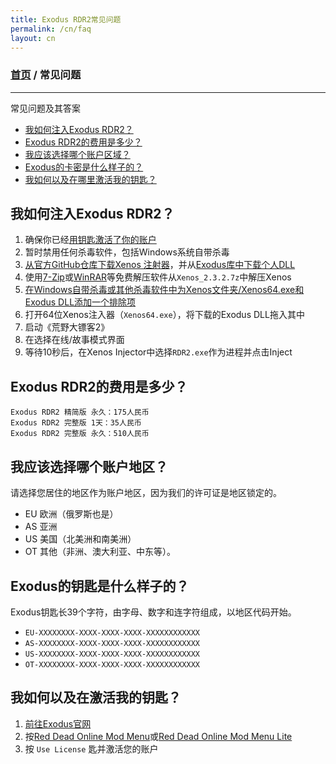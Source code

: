 ```yaml
---
title: Exodus RDR2常见问题
permalink: /cn/faq
layout: cn
---
```

### [首页](/cn) / 常见问题
---
常见问题及其答案
- [我如何注入Exodus RDR2？](#我如何注入exodus-rdr2)
- [Exodus RDR2的费用是多少？](#exodus-rdr2的费用是多少)
- [我应该选择哪个账户区域？](#我应该选择哪个账户区域)
- [Exodus的卡密是什么样子的？](#exodus的卡密是什么样子的)
- [我如何以及在哪里激活我的钥匙？](#我如何以及在哪里激活我的钥匙)

## 我如何注入Exodus RDR2？
1. 确保你已经[用钥匙激活了你的账户](#我如何以及在激活我的钥匙)
2. 暂时禁用任何杀毒软件，包括Windows系统自带杀毒
3. [从官方GitHub仓库下载Xenos 注射器](https://github.com/DarthTon/Xenos/releases/download/2.3.2/Xenos_2.3.2.7z)，并从[Exodus库中下载个人DLL](https://exodusmenu.com/account/library)
4. 使用[7-Zip](https://www.7-zip.org/download.html)或[WinRAR](https://www.rarlab.com/download.htm)等免费解压软件从`Xenos_2.3.2.7z`中解压Xenos
5. [在Windows自带杀毒或其他杀毒软件中为Xenos文件夹/Xenos64.exe和Exodus DLL添加一个排除项](https://support.microsoft.com/zh-CN/windows/add-an-exclusion-to-windows-security-811816c0-4dfd-af4a-47e4-c301afe13b26)
6. 打开64位Xenos注入器（`Xenos64.exe`），将下载的Exodus DLL拖入其中
7. 启动《荒野大镖客2》
8. 在选择在线/故事模式界面
9. 等待10秒后，在Xenos Injector中选择`RDR2.exe`作为进程并点击Inject

## Exodus RDR2的费用是多少？
```
Exodus RDR2 精简版 永久：175人民币
Exodus RDR2 完整版 1天：35人民币
Exodus RDR2 完整版 永久：510人民币
```

## 我应该选择哪个账户地区？
请选择您居住的地区作为账户地区，因为我们的许可证是地区锁定的。
- EU 欧洲（俄罗斯也是）
- AS 亚洲
- US 美国（北美洲和南美洲）
- OT 其他（非洲、澳大利亚、中东等）。

## Exodus的钥匙是什么样子的？
Exodus钥匙长39个字符，由字母、数字和连字符组成，以地区代码开始。
- `EU-XXXXXXXX-XXXX-XXXX-XXXX-XXXXXXXXXXXX`
- `AS-XXXXXXXX-XXXX-XXXX-XXXX-XXXXXXXXXXXX`
- `US-XXXXXXXX-XXXX-XXXX-XXXX-XXXXXXXXXXXX`
- `OT-XXXXXXXX-XXXX-XXXX-XXXX-XXXXXXXXXXXX`

## 我如何以及在激活我的钥匙？
1. [前往Exodus官网](https://exodusmenu.com/store)
2. 按[Red Dead Online Mod Menu](https://exodusmenu.com/store/red-dead-online/rdr-online-mod-menu/view)或[Red Dead Online Mod Menu Lite](https://exodusmenu.com/store/red-dead-online/rdr-online-mod-menu-lite/view)
3. 按 `Use License` 匙并激活您的账户
